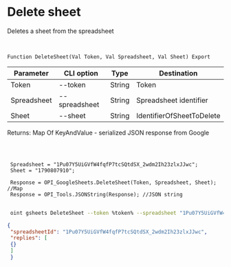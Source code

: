 ﻿---
sidebar_position: 2
---

# Delete sheet
 Deletes a sheet from the spreadsheet


<br/>


`Function DeleteSheet(Val Token, Val Spreadsheet, Val Sheet) Export`

 | Parameter | CLI option | Type | Destination |
 |-|-|-|-|
 | Token | --token | String | Token |
 | Spreadsheet | --spreadsheet | String | Spreadsheet identifier |
 | Sheet | --sheet | String | IdentifierOfSheetToDelete |

 
 Returns: Map Of KeyAndValue - serialized JSON response from Google

<br/>




```bsl title="Code example"
 
 Spreadsheet = "1Pu07Y5UiGVfW4fqfP7tcSQtdSX_2wdm2Ih23zlxJJwc";
 Sheet = "1790807910";
 
 Response = OPI_GoogleSheets.DeleteSheet(Token, Spreadsheet, Sheet); //Map
 Response = OPI_Tools.JSONString(Response); //JSON string
```
	


```sh title="CLI command example"
 
 oint gsheets DeleteSheet --token %token% --spreadsheet "1Pu07Y5UiGVfW4fqfP7tcSQtdSX_2wdm2Ih23zlxJJwc" --sheet "1790807910"

```

```json title="Result"
{
 "spreadsheetId": "1Pu07Y5UiGVfW4fqfP7tcSQtdSX_2wdm2Ih23zlxJJwc",
 "replies": [
 {}
 ]
 }
```
